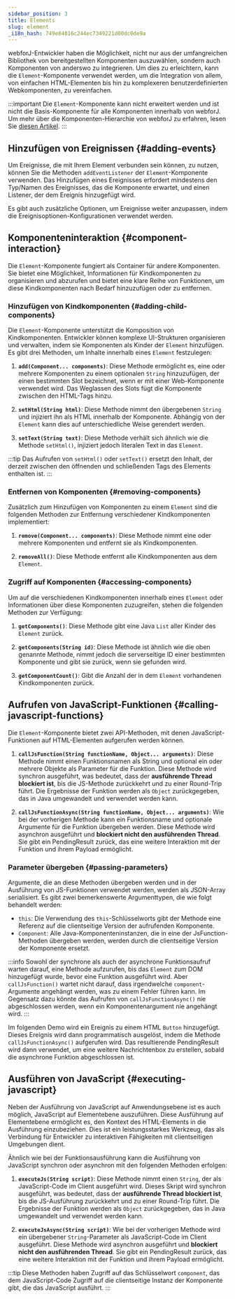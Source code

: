 ```yaml
---
sidebar_position: 3
title: Elements
slug: element
_i18n_hash: 749e84016c244ec7349221d00dc0de9a
---
```

<DocChip chip='since' label='23.06' />
<JavadocLink type="foundation" location="com/webforj/component/element/Element" top='true'/>

webforJ-Entwickler haben die Möglichkeit, nicht nur aus der umfangreichen Bibliothek von bereitgestellten Komponenten auszuwählen, sondern auch Komponenten von anderswo zu integrieren. Um dies zu erleichtern, kann die `Element`-Komponente verwendet werden, um die Integration von allem, von einfachen HTML-Elementen bis hin zu komplexeren benutzerdefinierten Webkomponenten, zu vereinfachen.

:::important
Die `Element`-Komponente kann nicht erweitert werden und ist nicht die Basis-Komponente für alle Komponenten innerhalb von webforJ. Um mehr über die Komponenten-Hierarchie von webforJ zu erfahren, lesen Sie [diesen Artikel](../architecture/controls-components.md).
:::

<ComponentDemo 
path='/webforj/elementinputdemo?' 
javaE='https://raw.githubusercontent.com/webforj/webforj-documentation/refs/heads/main/src/main/java/com/webforj/samples/views/element/ElementInputDemoView.java'
cssURL='/css/element/elementInput.css'
/>

## Hinzufügen von Ereignissen {#adding-events}

Um Ereignisse, die mit Ihrem Element verbunden sein können, zu nutzen, können Sie die Methoden `addEventListener` der `Element`-Komponente verwenden. Das Hinzufügen eines Ereignisses erfordert mindestens den Typ/Namen des Ereignisses, das die Komponente erwartet, und einen Listener, der dem Ereignis hinzugefügt wird.

Es gibt auch zusätzliche Optionen, um Ereignisse weiter anzupassen, indem die Ereignisoptionen-Konfigurationen verwendet werden.

<ComponentDemo 
path='/webforj/elementinputevent?' 
javaE='https://raw.githubusercontent.com/webforj/webforj-documentation/refs/heads/main/src/main/java/com/webforj/samples/views/element/ElementInputEventView.java'
cssURL='/css/element/elementInputEvent.css'
height='240px'
/>

## Komponenteninteraktion {#component-interaction}

Die `Element`-Komponente fungiert als Container für andere Komponenten. Sie bietet eine Möglichkeit, Informationen für Kindkomponenten zu organisieren und abzurufen und bietet eine klare Reihe von Funktionen, um diese Kindkomponenten nach Bedarf hinzuzufügen oder zu entfernen.

### Hinzufügen von Kindkomponenten {#adding-child-components}

Die `Element`-Komponente unterstützt die Komposition von Kindkomponenten. Entwickler können komplexe UI-Strukturen organisieren und verwalten, indem sie Komponenten als Kinder der `Element` hinzufügen. Es gibt drei Methoden, um Inhalte innerhalb eines `Element` festzulegen:

1. **`add(Component... components)`**: Diese Methode ermöglicht es, eine oder mehrere Komponenten zu einem optionalen `String` hinzuzufügen, der einen bestimmten Slot bezeichnet, wenn er mit einer Web-Komponente verwendet wird. Das Weglassen des Slots fügt die Komponente zwischen den HTML-Tags hinzu.

2. **`setHtml(String html)`**: Diese Methode nimmt den übergebenen `String` und injiziert ihn als HTML innerhalb der Komponente. Abhängig von der `Element` kann dies auf unterschiedliche Weise gerendert werden.

3. **`setText(String text)`**: Diese Methode verhält sich ähnlich wie die Methode `setHtml()`, injiziert jedoch literalen Text in das `Element`.

<ComponentDemo 
path='/webforj/elementinputtext?' 
javaE='https://raw.githubusercontent.com/webforj/webforj-documentation/refs/heads/main/src/main/java/com/webforj/samples/views/element/ElementInputTextView.java'
cssURL='/css/element/elementInput.css'
height='175px'
/>

:::tip
Das Aufrufen von `setHtml()` oder `setText()` ersetzt den Inhalt, der derzeit zwischen den öffnenden und schließenden Tags des Elements enthalten ist.
:::

### Entfernen von Komponenten {#removing-components}

Zusätzlich zum Hinzufügen von Komponenten zu einem `Element` sind die folgenden Methoden zur Entfernung verschiedener Kindkomponenten implementiert:

1. **`remove(Component... components)`**: Diese Methode nimmt eine oder mehrere Komponenten und entfernt sie als Kindkomponenten.

2. **`removeAll()`**: Diese Methode entfernt alle Kindkomponenten aus dem `Element`.

### Zugriff auf Komponenten {#accessing-components}

Um auf die verschiedenen Kindkomponenten innerhalb eines `Element` oder Informationen über diese Komponenten zuzugreifen, stehen die folgenden Methoden zur Verfügung:

1. **`getComponents()`**: Diese Methode gibt eine Java `List` aller Kinder des `Element` zurück.

2. **`getComponents(String id)`**: Diese Methode ist ähnlich wie die oben genannte Methode, nimmt jedoch die serverseitige ID einer bestimmten Komponente und gibt sie zurück, wenn sie gefunden wird.

3. **`getComponentCount()`**: Gibt die Anzahl der in dem `Element` vorhandenen Kindkomponenten zurück.

## Aufrufen von JavaScript-Funktionen {#calling-javascript-functions}

Die `Element`-Komponente bietet zwei API-Methoden, mit denen JavaScript-Funktionen auf HTML-Elementen aufgerufen werden können.

1. **`callJsFunction(String functionName, Object... arguments)`**: Diese Methode nimmt einen Funktionsnamen als String und optional ein oder mehrere Objekte als Parameter für die Funktion. Diese Methode wird synchron ausgeführt, was bedeutet, dass der **ausführende Thread blockiert ist**, bis die JS-Methode zurückkehrt und zu einer Round-Trip führt. Die Ergebnisse der Funktion werden als `Object` zurückgegeben, das in Java umgewandelt und verwendet werden kann.

2. **`callJsFunctionAsync(String functionName, Object... arguments)`**: Wie bei der vorherigen Methode kann ein Funktionsname und optionale Argumente für die Funktion übergeben werden. Diese Methode wird asynchron ausgeführt und **blockiert nicht den ausführenden Thread**. Sie gibt ein <JavadocLink type="foundation" location="com/webforj/PendingResult" code='true'>PendingResult</JavadocLink> zurück, das eine weitere Interaktion mit der Funktion und ihrem Payload ermöglicht.

### Parameter übergeben {#passing-parameters}

Argumente, die an diese Methoden übergeben werden und in der Ausführung von JS-Funktionen verwendet werden, werden als JSON-Array serialisiert. Es gibt zwei bemerkenswerte Argumenttypen, die wie folgt behandelt werden:
- `this`: Die Verwendung des `this`-Schlüsselworts gibt der Methode eine Referenz auf die clientseitige Version der aufrufenden Komponente.
- `Component`: Alle Java-Komponenteninstanzen, die in eine der JsFunction-Methoden übergeben werden, werden durch die clientseitige Version der Komponente ersetzt.

:::info
Sowohl der synchrone als auch der asynchrone Funktionsaufruf warten darauf, eine Methode aufzurufen, bis das `Element` zum DOM hinzugefügt wurde, bevor eine Funktion ausgeführt wird. Aber `callJsFunction()` wartet nicht darauf, dass irgendwelche `component`-Argumente angehängt werden, was zu einem Fehler führen kann. Im Gegensatz dazu könnte das Aufrufen von `callJsFunctionAsync()` nie abgeschlossen werden, wenn ein Komponentenargument nie angehängt wird.
:::

Im folgenden Demo wird ein Ereignis zu einem HTML `Button` hinzugefügt. Dieses Ereignis wird dann programmatisch ausgelöst, indem die Methode `callJsFunctionAsync()` aufgerufen wird. Das resultierende <JavadocLink type="foundation" location="com/webforj/PendingResult" code='true'>PendingResult</JavadocLink> wird dann verwendet, um eine weitere Nachrichtenbox zu erstellen, sobald die asynchrone Funktion abgeschlossen ist.

<ComponentDemo 
path='/webforj/elementinputfunction?' 
javaE='https://raw.githubusercontent.com/webforj/webforj-documentation/refs/heads/main/src/main/java/com/webforj/samples/views/element/ElementInputFunctionView.java'
cssURL='/css/element/elementInput.css'
height='240px'
/>

## Ausführen von JavaScript {#executing-javascript}

Neben der Ausführung von JavaScript auf Anwendungsebene ist es auch möglich, JavaScript auf Elementebene auszuführen. Diese Ausführung auf Elementebene ermöglicht es, den Kontext des HTML-Elements in die Ausführung einzubeziehen. Dies ist ein leistungsstarkes Werkzeug, das als Verbindung für Entwickler zu interaktiven Fähigkeiten mit clientseitigen Umgebungen dient.

Ähnlich wie bei der Funktionsausführung kann die Ausführung von JavaScript synchron oder asynchron mit den folgenden Methoden erfolgen:

1. **`executeJs(String script)`**: Diese Methode nimmt einen `String`, der als JavaScript-Code im Client ausgeführt wird. Dieses Skript wird synchron ausgeführt, was bedeutet, dass der **ausführende Thread blockiert ist**, bis die JS-Ausführung zurückkehrt und zu einer Round-Trip führt. Die Ergebnisse der Funktion werden als `Object` zurückgegeben, das in Java umgewandelt und verwendet werden kann.

2. **`executeJsAsync(String script)`**: Wie bei der vorherigen Methode wird ein übergebener `String`-Parameter als JavaScript-Code im Client ausgeführt. Diese Methode wird asynchron ausgeführt und **blockiert nicht den ausführenden Thread**. Sie gibt ein <JavadocLink type="foundation" location="com/webforj/PendingResult" code='true'>PendingResult</JavadocLink> zurück, das eine weitere Interaktion mit der Funktion und ihrem Payload ermöglicht.

:::tip
Diese Methoden haben Zugriff auf das Schlüsselwort `component`, das dem JavaScript-Code Zugriff auf die clientseitige Instanz der Komponente gibt, die das JavaScript ausführt.
:::
